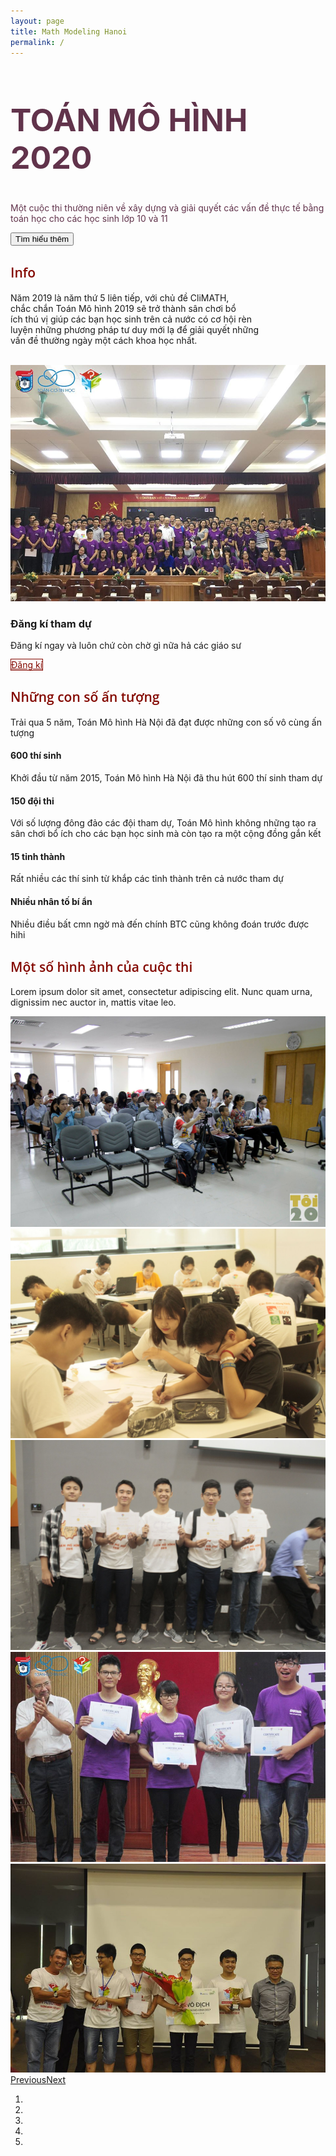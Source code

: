 ```yaml
---
layout: page
title: Math Modeling Hanoi
permalink: /
---
```

<main class="page landing-page">
    <section class="clean-block clean-hero" style="background-image: url(&quot;/assets/img/img/2015/741306_477279049091580_2977568849935161971_o.jpg&quot;);color: rgba(88,40,65,0.95);">
        <div class="text">
            <h2 style="font-size: 50px;font-weight: bold;">TOÁN MÔ HÌNH 2020</h2>
            <p>Một cuộc thi thường niên về xây dựng và giải quyết các vấn đề thực tế bằng toán học cho các học sinh lớp 10 và 11</p><button class="btn btn-outline-light btn-lg" type="button">Tìm hiểu thêm</button></div>
    </section>
    <section class="clean-block clean-info dark">
        <div class="container">
            <div class="block-heading">
                <h2 class="text-info" style="color: #840901!important;font-family: 'Open Sans', sans-serif;font-weight: 600;">Info</h2>
                <p class="text-justify" style="max-width: 80%;">Năm 2019 là năm thứ 5 liên tiếp, với chủ đề CliMATH, chắc&nbsp;chắn Toán Mô hình 2019 sẽ trở thành sân chơi bổ ích&nbsp;thú vị giúp các bạn học sinh trên cả nước có cơ hội&nbsp;rèn luyện những phương pháp tư duy mới lạ để giải&nbsp;quyết
                    những vấn đề thường ngày một cách khoa học&nbsp;nhất.<br><br></p>
            </div>
            <div class="row align-items-center">
                <div class="col-md-6"><img class="img-thumbnail" src="/assets/img/img/2018/37313509_1055697111249768_853889556288634880_o.jpg"></div>
                <div class="col-md-6">
                    <h3>Đăng kí tham dự</h3>
                    <div class="getting-started-info">
                        <p>Đăng kí ngay và luôn chứ còn chờ gì nữa hả các giáo sư</p>
                    </div><a class="btn btn-outline-primary btn-lg" role="button" href="#" style="color: #840901;border: 1px solid #840901;">Đăng kí</a></div>
            </div>
        </div>
    </section>
    <section class="clean-block features">
        <div class="container">
            <div class="block-heading">
                <h2 class="text-info" style="color: #840901!important;font-weight: 600;font-family: 'Open Sans', sans-serif;">Những con số ấn tượng</h2>
                <p>Trải qua 5 năm, Toán Mô hình Hà Nội đã đạt được những con số vô cùng ấn tượng</p>
            </div>
            <div class="row justify-content-center">
                <div class="col-md-5 feature-box"><i class="icon-star icon" style="color: #840901;"></i>
                    <h4>600 thí sinh</h4>
                    <p class="text-justify">Khởi đầu từ năm 2015, Toán Mô hình Hà Nội đã thu hút 600 thí sinh tham dự</p>
                </div>
                <div class="col-md-5 feature-box"><i class="icon-pencil icon" style="color: rgb(132,9,1);"></i>
                    <h4>150 đội thi</h4>
                    <p class="text-justify">Với số lượng đông đảo các đội tham dự, Toán Mô hình không những tạo ra sân chơi bổ ích cho các bạn học sinh mà còn tạo ra một cộng đồng gắn kết</p>
                </div>
                <div class="col-md-5 feature-box"><i class="icon-screen-smartphone icon" style="color: #840901;"></i>
                    <h4>15 tỉnh thành</h4>
                    <p>Rất nhiều các thí sinh từ khắp các tỉnh thành trên cả nước tham dự</p>
                </div>
                <div class="col-md-5 feature-box"><i class="icon-refresh icon" style="color: #840901;"></i>
                    <h4>Nhiều nhân tố bí ẩn</h4>
                    <p>Nhiều điều bất cmn ngờ mà đến chính BTC cũng không đoán trước được hihi</p>
                </div>
            </div>
        </div>
    </section>
    <section class="clean-block slider dark">
        <div class="container">
            <div class="block-heading">
                <h2 class="text-info" style="color: #840901!important;font-family: 'Open Sans', sans-serif;font-weight: 600;">Một số hình ảnh của cuộc thi</h2>
                <p>Lorem ipsum dolor sit amet, consectetur adipiscing elit. Nunc quam urna, dignissim nec auctor in, mattis vitae leo.</p>
            </div>
            <div class="carousel slide" data-ride="carousel" id="carousel-1">
                <div class="carousel-inner" role="listbox">
                    <div class="carousel-item active"><img class="w-100 d-block" src="/assets/img/img/hopbao/11754398_510555149097303_7920562704540906155_o.jpg" alt="Slide Image"></div>
                    <div class="carousel-item"><img class="w-100 d-block" src="/assets/img/img/2019/_MG_7062.JPG" alt="Slide Image"></div>
                    <div class="carousel-item"><img class="w-100 d-block" src="/assets/img/img/2019/_MG_7785.JPG" alt="Slide Image"></div>
                    <div class="carousel-item"><img class="w-100 d-block" src="/assets/img/img/2018/37274219_1055697507916395_4340234065161486336_o.jpg" alt="Slide Image"></div>
                    <div class="carousel-item"><img class="w-100 d-block" src="/assets/img/img/2017/20157686_841926342626847_4743813260323541839_o.jpg" alt="Slide Image"></div>
                </div>
                <div><a class="carousel-control-prev" href="#carousel-1" role="button" data-slide="prev"><span class="carousel-control-prev-icon"></span><span class="sr-only">Previous</span></a><a class="carousel-control-next" href="#carousel-1" role="button"
                        data-slide="next"><span class="carousel-control-next-icon"></span><span class="sr-only">Next</span></a></div>
                <ol class="carousel-indicators">
                    <li data-target="#carousel-1" data-slide-to="0" class="active"></li>
                    <li data-target="#carousel-1" data-slide-to="1"></li>
                    <li data-target="#carousel-1" data-slide-to="2"></li>
                    <li data-target="#carousel-1" data-slide-to="3"></li>
                    <li data-target="#carousel-1" data-slide-to="4"></li>
                </ol>
            </div>
        </div>
    </section>
</main>